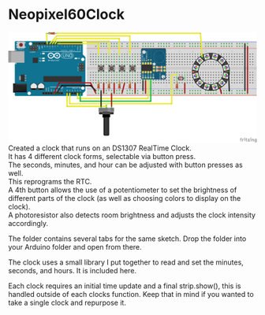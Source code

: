 # Neopixel60Clock


![my image](https://github.com/Sniffy12/Neopixel60Clock/blob/master/Clock%20Diagram.png)
Created a clock that runs on an DS1307 RealTime Clock.  
It has 4 different clock forms, selectable via button press.  
The seconds, minutes, and hour can be adjusted with button presses as well.  
This reprograms the RTC.  
A 4th button allows the use of a potentiometer to set the 
brightness of different parts of the clock (as well as choosing colors to display on the clock).  
A photoresistor also detects room brightness and adjusts the clock intensity accordingly.


The folder contains several tabs for the same sketch.  Drop the folder into your Arduino folder
and open from there.

The clock uses a small library I put together to read and set the minutes, seconds, and hours.
It is included here.

Each clock requires an initial time update and a final strip.show(), this is handled
outside of each clocks function.  Keep that in mind if you wanted to take a single clock
and repurpose it.
